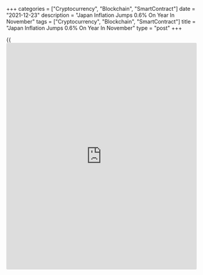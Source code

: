 +++
categories = ["Cryptocurrency", "Blockchain", "SmartContract"]
date = "2021-12-23"
description = "Japan Inflation Jumps 0.6% On Year In November"
tags = ["Cryptocurrency", "Blockchain", "SmartContract"]
title = "Japan Inflation Jumps 0.6% On Year In November"
type = "post"
+++

{{<iframe id="large-banner" src="https://www.bounty.group/#slide=6.0" width="100%" height="600" scrolling="no" style="border: 0px solid rgb(216, 221, 230); border-radius: 3px;">}}

Overall nationwide consumer prices in Japan were up 0.6 percent on year
in November, the Ministry of Internal Affairs and Communications said on
Friday - beating forecasts for 0.4 percent and up from 0.1 percent in
October.

Core CPI, which excludes volatile food prices, climbed an annual 0.5
percent - also exceeding expectations for 0.4 percent and up from 0.1
percent in the previous month.

Individually, prices were higher for food, housing, fuel, furniture,
clothing and recreation; they were lower for medical care,
transportation and communication.

On a seasonally adjusted monthly basis, overall inflation and core CPI
both rose 0.3 percent.

For comments and feedback [contact](https://www.playgroundfx.com/contact/): editorial@rtt[news](https://www.letsplayfx.com/blog/forex-news-website/).com

[Economic News][1]

 **What parts of the world are seeing the best (and worst) economic
performances lately? Click[here][2] to check out our [Econ Scorecard][2]
and find out! See up-to-the-moment [ranking](https://www.playgroundfx.com/blog/crypto-exchange-ranking/)s for the best and worst
performers in [GDP][3], [unemployment rate][4], [inflation][5] and much
more.**

   1. www.rtt[news](https://www.letsplayfx.com/blog/forex-news-website/).com/Content/EconomicNews.aspx
   2. www.rtt[news](https://www.letsplayfx.com/blog/forex-news-website/).com/economic-scorecard/world-rank/industrial-production/highest-performance.aspx
   3. www.rtt[news](https://www.letsplayfx.com/blog/forex-news-website/).com/economic-scorecard/world-rank/GDP/highest-performance.aspx
   4. www.rtt[news](https://www.letsplayfx.com/blog/forex-news-website/).com/economic-scorecard/world-rank/unemployment-rate/lowest-performance.aspx
   5. www.rtt[news](https://www.letsplayfx.com/blog/forex-news-website/).com/economic-scorecard/world-rank/CPI/highest-performance.aspx